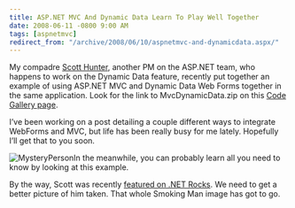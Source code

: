 ```yaml
---
title: ASP.NET MVC And Dynamic Data Learn To Play Well Together
date: 2008-06-11 -0800 9:00 AM
tags: [aspnetmvc]
redirect_from: "/archive/2008/06/10/aspnetmvc-and-dynamicdata.aspx/"
---
```


My compadre [Scott Hunter](http://blogs.msdn.com/scothu/ "Scott Hunter's Blog"), another PM
on the ASP.NET team, who happens to work on the Dynamic Data feature,
recently put together an example of using ASP.NET MVC and Dynamic Data
Web Forms together in the same application. Look for the link to
MvcDynamicData.zip on this [Code Gallery
page](http://code.msdn.microsoft.com/dynamicdata/Release/ProjectReleases.aspx?ReleaseId=994 "Download Sample").

I’ve been working on a post detailing a couple different ways to
integrate WebForms and MVC, but life has been really busy for me lately.
Hopefully I’ll get that to you soon.

![MysteryPerson](https://haacked.com/images/haacked_com/WindowsLiveWriter/ASP.NETMVCAndDynamicDataLearnToPlayWellT_7981/MysteryPerson_3.jpg "MysteryPerson")In
the meanwhile, you can probably learn all you need to know by looking at
this example.

By the way, Scott was recently [featured on .NET Rocks](http://www.dotnetrocks.com/default.aspx?showNum=349 "Scott Hunter on Microsoft Dynamic Data").
We need to get a better picture of him taken. That whole Smoking Man image has got to go.
